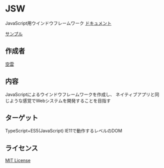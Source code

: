 # JSW
JavaScript用ウインドウフレームワーク
[ドキュメント](./doc/index.html)


[サンプル](https://javascript-windowframework.github.io/JSW/)

## 作成者
[空雲](https://croud.jp/)

## 内容
JavaScriptによるウインドウフレームワークを作成し、
ネイティブアプリと同じような感覚でWebシステムを開発することを目指す

## ターゲット
TypeScript+ES5(JavaScript)
IE11で動作するレベルのDOM

## ライセンス
[MIT License](https://opensource.org/licenses/mit-license.php)
